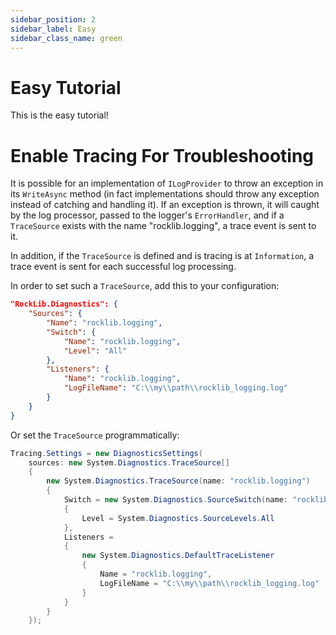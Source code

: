 ```yaml
---
sidebar_position: 2
sidebar_label: Easy
sidebar_class_name: green
---
```


# Easy Tutorial

This is the easy tutorial!

# Enable Tracing For Troubleshooting

It is possible for an implementation of `ILogProvider` to throw an exception in its `WriteAsync` method (in fact implementations should throw any exception instead of catching and handling it). If an exception is thrown, it will caught by the log processor, passed to the logger's `ErrorHandler`, and if a `TraceSource` exists with the name "rocklib.logging", a trace event is sent to it.

In addition, if the `TraceSource` is defined and is tracing is at `Information`, a trace event is sent for each successful log processing.

In order to set such a `TraceSource`, add this to your configuration:

```json
"RockLib.Diagnostics": {
    "Sources": {
        "Name": "rocklib.logging",
        "Switch": {
            "Name": "rocklib.logging",
            "Level": "All"
        },
        "Listeners": {
            "Name": "rocklib.logging",
            "LogFileName": "C:\\my\\path\\rocklib_logging.log"
        }
    }
}
```

Or set the `TraceSource` programmatically:

```c#
Tracing.Settings = new DiagnosticsSettings(
    sources: new System.Diagnostics.TraceSource[]
    {
        new System.Diagnostics.TraceSource(name: "rocklib.logging")
        {
            Switch = new System.Diagnostics.SourceSwitch(name: "rocklib.logging")
            {
                Level = System.Diagnostics.SourceLevels.All
            },
            Listeners =
            {
                new System.Diagnostics.DefaultTraceListener
                {
                    Name = "rocklib.logging",
                    LogFileName = "C:\\my\\path\\rocklib_logging.log"
                }
            }
        }
    });
```

